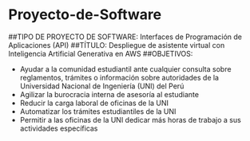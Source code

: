 # Proyecto-de-Software

##TIPO DE PROYECTO DE SOFTWARE: Interfaces de Programación de Aplicaciones (API)
##TÍTULO: Despliegue de asistente virtual con Inteligencia Artificial Generativa en AWS
##OBJETIVOS: 
- Ayudar a la comunidad estudiantil ante cualquier consulta sobre reglamentos, trámites o información sobre autoridades de la Universidad Nacional de Ingeniería (UNI) del Perú
- Agilizar la burocracia interna de asesoría al estudiante
- Reducir la carga laboral de oficinas de la UNI 
- Automatizar los trámites estudiantiles de la UNI
- Permitir a las oficinas de la UNI dedicar más horas de trabajo a sus actividades específicas
